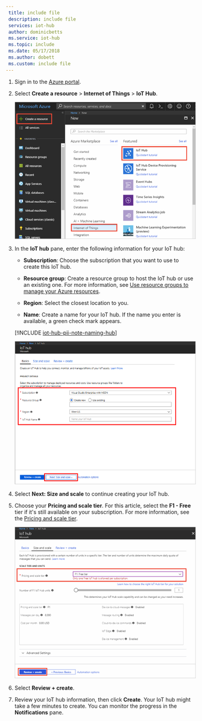 ```yaml
---
 title: include file
 description: include file
 services: iot-hub
 author: dominicbetts
 ms.service: iot-hub
 ms.topic: include
 ms.date: 05/17/2018
 ms.author: dobett
 ms.custom: include file
---
```


1. Sign in to the [Azure portal](https://portal.azure.com/).

2. Select **Create a resource** > **Internet of Things** > **IoT Hub**.
   
    ![Screenshot of Azure portal navigation to IoT Hub](./media/iot-hub-create-hub/create-iot-hub1.png)

3. In the **IoT hub** pane, enter the following information for your IoT hub:

   * **Subscription**: Choose the subscription that you want to use to create this IoT hub.

   * **Resource group**: Create a resource group to host the IoT hub or use an existing one. For more information, see [Use resource groups to manage your Azure resources](../articles/azure-resource-manager/resource-group-portal.md).

   * **Region**: Select the closest location to you.

   * **Name**: Create a name for your IoT hub. If the name you enter is available, a green check mark appears.

   [!INCLUDE [iot-hub-pii-note-naming-hub](iot-hub-pii-note-naming-hub.md)]

   ![IoT Hub basics window](./media/iot-hub-create-hub/create-iot-hub2.png)

4. Select **Next: Size and scale** to continue creating your IoT hub. 

5. Choose your **Pricing and scale tier**. For this article, select the **F1 - Free** tier if it's still available on your subscription. For more information, see the [Pricing and scale tier](https://azure.microsoft.com/pricing/details/iot-hub/).

   ![IoT Hub size and scale window](./media/iot-hub-create-hub/create-iot-hub3.png)

6. Select **Review + create**.

7. Review your IoT hub information, then click **Create**. Your IoT hub might take a few minutes to create. You can monitor the progress in the **Notifications** pane.